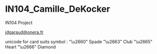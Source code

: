 # IN104_Camille_DeKocker
IN104 Project


jdgaraud@onera.fr


unicode for card suits symbol :
  "\u2660" Spade
  "\u2663" Club
  "\u2665" Heart
  "\u2666" Diamond
